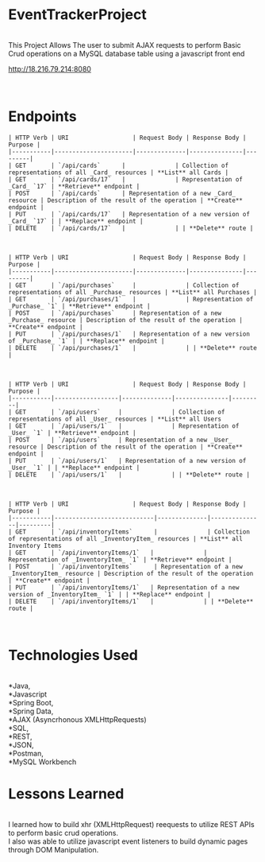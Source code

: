 # EventTrackerProject

<br>
This Project Allows The user to submit AJAX requests to perform Basic Crud operations on a MySQL database table using a javascript front end<br>

http://18.216.79.214:8080<br> 

<br>

# Endpoints

	| HTTP Verb | URI                  | Request Body | Response Body | Purpose |
	|-----------|----------------------|--------------|---------------|---------|
	| GET       | `/api/cards`      |              | Collection of representations of all _Card_ resources | **List** all Cards |
	| GET       | `/api/cards/17`   |              | Representation of _Card_ `17` | **Retrieve** endpoint |
	| POST      | `/api/cards`      | Representation of a new _Card_ resource | Description of the result of the operation | **Create** endpoint |
	| PUT       | `/api/cards/17`   | Representation of a new version of _Card_ `17` | | **Replace** endpoint |
	| DELETE    | `/api/cards/17`   |              | | **Delete** route |

<br>

	| HTTP Verb | URI                  | Request Body | Response Body | Purpose |
	|-----------|----------------------|--------------|---------------|---------|
	| GET       | `/api/purchases`     |              | Collection of representations of all _Purchase_ resources | **List** all Purchases |
	| GET       | `/api/purchases/1`   |              | Representation of _Purchase_ `1` | **Retrieve** endpoint |
	| POST      | `/api/purchases`     | Representation of a new _Purchase_ resource | Description of the result of the operation | **Create** endpoint |
	| PUT       | `/api/purchases/1`   | Representation of a new version of _Purchase_ `1` | | **Replace** endpoint |
	| DELETE    | `/api/purchases/1`   |              | | **Delete** route |

<br>

	| HTTP Verb | URI                  | Request Body | Response Body | Purpose |
	|-----------|------------------|--------------|---------------|---------|
	| GET       | `/api/users`     |              | Collection of representations of all _User_ resources | **List** all Users
	| GET       | `/api/users/1`   |              | Representation of _User_ `1` | **Retrieve** endpoint |
	| POST      | `/api/users`     | Representation of a new _User_ resource | Description of the result of the operation | **Create** endpoint |
	| PUT       | `/api/users/1`   | Representation of a new version of _User_ `1` | | **Replace** endpoint |
	| DELETE    | `/api/users/1`   |              | | **Delete** route |

<br>

	| HTTP Verb | URI                  | Request Body | Response Body | Purpose |
	|-----------|----------------------------|--------------|---------------|---------|
	| GET       | `/api/inventoryItems`      |              | Collection of representations of all _InventoryItem_ resources | **List** all Inventory Items
	| GET       | `/api/inventoryItems/1`   |              | Representation of _InventoryItem_ `1` | **Retrieve** endpoint |
	| POST      | `/api/inventoryItems`      | Representation of a new _InventoryItem_ resource | Description of the result of the operation | **Create** endpoint |
	| PUT       | `/api/inventoryItems/1`   | Representation of a new version of _InventoryItem_ `1` | | **Replace** endpoint |
	| DELETE    | `/api/inventoryItems/1`   |              | | **Delete** route |

<br>	

# Technologies Used

<br>
*Java,<br>
*Javascript<br>
*Spring Boot,<br> 
*Spring Data,<br>
*AJAX (Asyncrhonous XMLHttpRequests)<br> 
*SQL,<br> 
*REST,<br> 
*JSON,<br> 
*Postman,<br> 
*MySQL Workbench<br>

# Lessons Learned

<br>
I learned how to build xhr (XMLHttpRequest) reequests to utilize REST APIs to perform basic crud operations.<br> I also was able to utilize javascript event listeners to build dynamic pages through DOM Manipulation.
